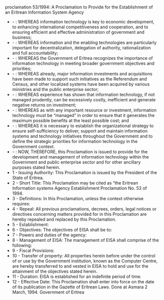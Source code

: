 proclamation 53&#x2F;1994: A Proclamation to Provide for the Establishment of an Eritrean Information System Agency 

<ul>
			<li> - : WHEREAS information technology is key to economic development, to enhancing international competitiveness and cooperation, and to ensuring efficient and effective administration of government and business; <ul>
			</ul></li>			<li> - : WHEREAS information and the enabling technologies are particularly important for decentralization, delegation of authority, rationalization and full accountability; <ul>
			</ul></li>			<li> - : WHEREAS the Government of Eritrea recognizes the importance of information technology in meeting broader government objectives and priorities; <ul>
			</ul></li>			<li> - : WHEREAS already, major information investments and acquisitions have been made to support such initiatives as the Referendum and Census, and other localized systems have been acquired by various ministries and the public enterprise sector; <ul>
			</ul></li>			<li> - : WHEREAS experience has shown that information technology, if not managed prudently, can be excessively costly, inefficient and generate negative returns on investment; <ul>
			</ul></li>			<li> - : WHEREAS as with any important resource or investment, information technology must be “managed” in order to ensure that it generates the maximum possible benefits at the least possible cost; and <ul>
			</ul></li>			<li> - : WHEREAS it is necessary to establish the organizational strategy to ensure self-sufficiency to deliver, support and maintain information systems and technology initiatives throughout the Government and to define the strategic priorities for information technology in the Government context. <ul>
			</ul></li>			<li> - : NOW, THEREFORE, this Proclamation is issued to provide for the development and management of information technology within the Government and public enterprise sector and for other ancillary purposes stated herein. <ul>
			</ul></li>			<li>1 - Issuing Authority: This Proclamation is issued by the President of the State of Eritrea. <ul>
			</ul></li>			<li>2 - Short Title: This Proclamation may be cited as “the Eritrean Information systems Agency Establishment Proclamation No. 53 of 1994. <ul>
			</ul></li>			<li>3 - Definitions: In this Proclamation, unless the context otherwise requires:<ul>
			</ul></li>			<li>4 - Repeal: All previous proclamations, decrees, orders, legal notices or directives concerning matters provided for in this Proclamation are hereby repealed and replaced by this Proclamation. <ul>
			</ul></li>			<li>5 - Establishment: <ul>
			</ul></li>			<li>6 - Objectives: The objectives of EISA shall be to:<ul>
			</ul></li>			<li>7 - Powers and duties of the agency: <ul>
			</ul></li>			<li>8 - Management of EISA: The management of EISA shall comprise of the following:<ul>
			</ul></li>			<li>9 - Fiscal Provisions: <ul>
			</ul></li>			<li>10 - Transfer of property: All properties herein before under the control of or use by the Government institution, known as the Computer Centre, are hereby transferred to and vested in EISA to hold and use for the attainment of the objectives stated herein. <ul>
			</ul></li>			<li>11 - Duration: EISA is established for an indefinite period of time. <ul>
			</ul></li>			<li>12 - Effective Date: This Proclamation shall enter into force on the date of its publication in the Gazette of Eritrean Laws. Done at Asmara 2 March, 1994. Government of Eritrea<ul>
			</ul></li></ul>